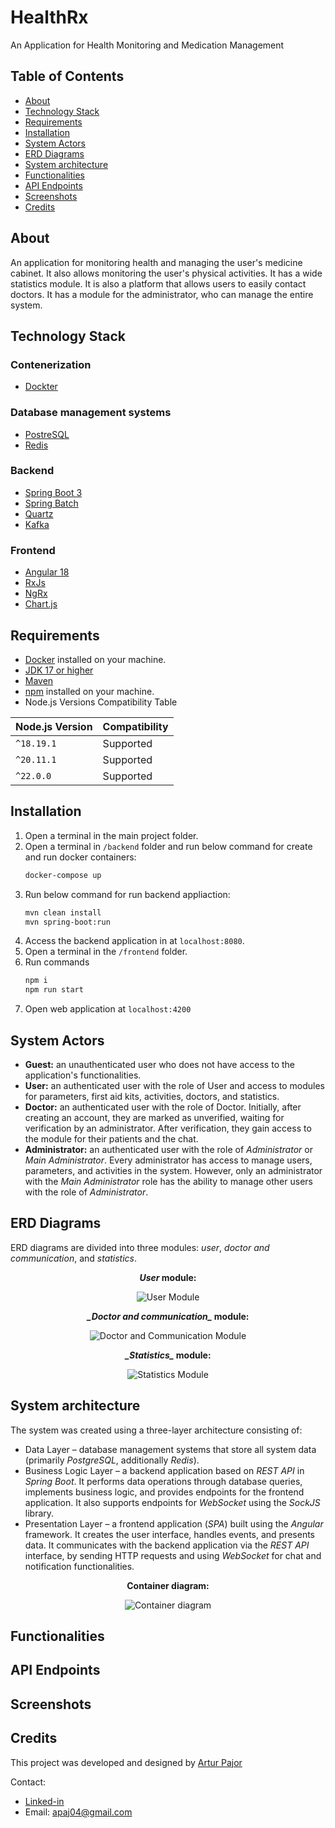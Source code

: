 # HealthRx
An Application for Health Monitoring and Medication Management

## Table of Contents
- [About](#about)
- [Technology Stack](#technology-stack)
- [Requirements](#requirements)
- [Installation](#installation)
- [System Actors](#system-actors)
- [ERD Diagrams](#erd-diagram)
- [System architecture](#system-architecture)
- [Functionalities](#functionalities)
- [API Endpoints](#api-endpoints)
- [Screenshots](#screenshots)
- [Credits](#credits)

## About
An application for monitoring health and managing the user's medicine cabinet. It also allows monitoring the user's physical activities. It has a wide statistics module. It is also a platform that allows users to easily contact doctors.
It has a module for the administrator, who can manage the entire system.

## Technology Stack
### Contenerization
- [Dockter](https://www.docker.com/)
### Database management systems
- [PostreSQL](https://www.postgresql.org/docs/)
- [Redis](https://redis.io/)
### Backend
- [Spring Boot 3](https://docs.spring.io/spring-boot/index.html)
- [Spring Batch](https://spring.io/projects/spring-batch)
- [Quartz](https://docs.spring.io/spring-boot/reference/io/quartz.html)
- [Kafka](https://kafka.apache.org/)
### Frontend
- [Angular 18](https://angular.dev/)
- [RxJs](https://rxjs.dev/)
- [NgRx](https://ngrx.io/)
- [Chart.js](https://www.chartjs.org/)

## Requirements
- [Docker](https://www.docker.com/) installed on your machine.
- [JDK 17 or higher](https://adoptium.net/)
- [Maven](https://maven.apache.org/install.html)
- [npm](https://docs.npmjs.com/downloading-and-installing-node-js-and-npm) installed on your machine.
- Node.js Versions Compatibility Table

| **Node.js Version** | **Compatibility**     |
|----------------------|-----------------------|
| `^18.19.1`           | Supported            |
| `^20.11.1`           | Supported            |
| `^22.0.0`            | Supported            |

## Installation
1. Open a terminal in the main project folder.
2. Open a terminal in ```/backend``` folder and run below command for create and run docker containers:
   ```bash
   docker-compose up
   ```
3. Run below command for run backend appliaction:
   ```bash
   mvn clean install
   mvn spring-boot:run
   ```
4. Access the backend application in at `localhost:8080`.
5. Open a terminal in the ```/frontend``` folder.
6. Run commands
   ```bash
   npm i
   npm run start
   ```
7. Open web application at `localhost:4200`

## System Actors
- **Guest:** an unauthenticated user who does not have access to the application's functionalities.
- **User:** an authenticated user with the role of User and access to modules for parameters, first aid kits, activities, doctors, and statistics.
- **Doctor:** an authenticated user with the role of Doctor. Initially, after creating an account, they are marked as unverified, waiting for verification by an administrator. After verification, they gain access to the module for their patients and the chat.
- **Administrator:** an authenticated user with the role of _Administrator_ or _Main Administrator_. Every administrator has access to manage users, parameters, and activities in the system. However, only an administrator with the _Main Administrator_ role has the ability to manage other users with the role of _Administrator_.

## ERD Diagrams
ERD diagrams are divided into three modules: _user_, _doctor and communication_, and _statistics_.

<div align="center">
  <p><b><i>User</i> module:</b></p>
  <img src="https://github.com/user-attachments/assets/897b1e9a-fe82-4fb3-b3f7-efa73b27d21a" alt="User Module">
</div>

<div align="center">
  <p><b><i>_Doctor and communication_</i> module:</b></p>
  <img src="https://github.com/user-attachments/assets/caa58455-cd2e-4864-bfe3-9115d5c9c757" alt="Doctor and Communication Module">
</div>

<div align="center">
  <p><b><i>_Statistics_</i> module:</b></p>
  <img src="https://github.com/user-attachments/assets/c1ef57f1-4bd6-40f4-a6f4-82c72f2c304c" alt="Statistics Module">
</div>

## System architecture
The system was created using a three-layer architecture consisting of:

- Data Layer – database management systems that store all system data (primarily _PostgreSQL_, additionally _Redis_).
- Business Logic Layer – a backend application based on _REST API_ in _Spring Boot_. It performs data operations through database queries, implements business logic, and provides endpoints for the frontend application. It also supports endpoints for _WebSocket_ using the _SockJS_ library.
- Presentation Layer – a frontend application (_SPA_) built using the _Angular_ framework. It creates the user interface, handles events, and presents data. It communicates with the backend application via the _REST API_ interface, by sending HTTP requests and using _WebSocket_ for chat and notification functionalities.

<div align="center">
  <p><b>Container diagram:</b></p>
  <img src="https://github.com/user-attachments/assets/f8bcf472-3fa9-48f8-bda7-93e619d2bf91" alt="Container diagram">
</div>

## Functionalities

## API Endpoints

## Screenshots

## Credits

This project was developed and designed by [Artur Pajor](https://github.com/)

Contact:
- [Linked-in](https://www.linkedin.com/in/artur-pajor-131334213/)
- Email: apaj04@gmail.com
